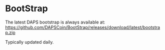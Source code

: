 # BootStrap

The latest DAPS bootstrap is always available at: https://github.com/DAPSCoin/BootStrap/releases/download/latest/bootstrap.zip

Typically updated daily.
